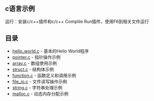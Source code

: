 ## c语言示例

运行：安装c/c++插件和c/c++ Complile Run插件，使用F6到相关文件运行


## 目录

- [hello_world.c](hello_world.c) - 基本的Hello World程序
- [pointer.c](pointer.c) - 指针操作示例
- [array.c](array.c) - 数组使用示例
- [struct.c](struct.c) - 结构体示例
- [function.c](function.c) - 函数定义和调用示例
- [file_io.c](file_io.c) - 文件读写操作示例
- [string.c](string.c) - 字符串处理示例
- [malloc.c](malloc.c) - 动态内存分配示例